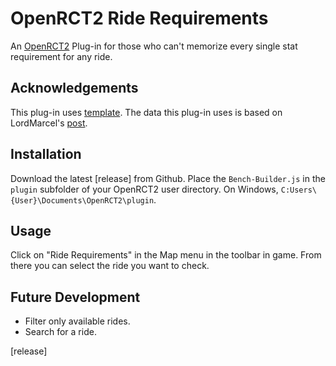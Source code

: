 # OpenRCT2 Ride Requirements

An [OpenRCT2][] Plug-in for those who can't memorize every single stat requirement for any ride.

## Acknowledgements

This plug-in uses [template]. The data this plug-in uses is based on LordMarcel's [post].

## Installation

Download the latest [release] from Github. Place the `Bench-Builder.js` in the `plugin` subfolder
of your OpenRCT2 user directory. On Windows, `C:Users\{User}\Documents\OpenRCT2\plugin`.

## Usage

Click on "Ride Requirements" in the Map menu in the toolbar in game. From there you can select the ride you want to check.

## Future Development

- Filter only available rides.
- Search for a ride.

[OpenRCT2]: https://openrct2.org/
[template]: https://github.com/wisnia74/openrct2-typescript-mod-template
[post]: https://www.reddit.com/r/LordMarcel/comments/78maqk/rct2_table_with_the_minimum_stat_requirements_for/
[release]